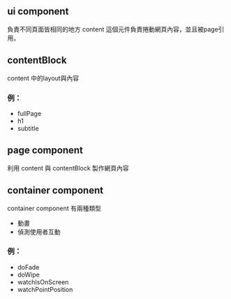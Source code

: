 ## ui component
負責不同頁面皆相同的地方
content 這個元件負責捲動網頁內容，並且被page引用。

## contentBlock
content 中的layout與內容
### 例：
- fullPage
- h1
- subtitle

## page component
利用 content 與 contentBlock 製作網頁內容

## container component
container component 有兩種類型
- 動畫
- 偵測使用者互動
### 例：
- doFade
- doWipe
- watchIsOnScreen
- watchPointPosition
